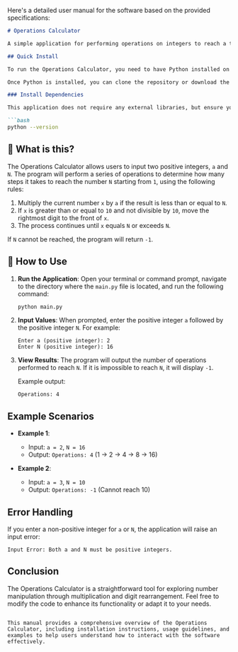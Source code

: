 Here's a detailed user manual for the software based on the provided specifications:

```markdown
# Operations Calculator

A simple application for performing operations on integers to reach a target number using multiplication and digit manipulation.

## Quick Install

To run the Operations Calculator, you need to have Python installed on your system. You can download Python from [python.org](https://www.python.org/downloads/).

Once Python is installed, you can clone the repository or download the source code. Navigate to the directory containing the `main.py` and `operations.py` files.

### Install Dependencies

This application does not require any external libraries, but ensure you have Python 3.x installed. You can check your Python version by running:

```bash
python --version
```

## 🤔 What is this?

The Operations Calculator allows users to input two positive integers, `a` and `N`. The program will perform a series of operations to determine how many steps it takes to reach the number `N` starting from `1`, using the following rules:

1. Multiply the current number `x` by `a` if the result is less than or equal to `N`.
2. If `x` is greater than or equal to `10` and not divisible by `10`, move the rightmost digit to the front of `x`.
3. The process continues until `x` equals `N` or exceeds `N`.

If `N` cannot be reached, the program will return `-1`.

## 📖 How to Use

1. **Run the Application**:
   Open your terminal or command prompt, navigate to the directory where the `main.py` file is located, and run the following command:

   ```bash
   python main.py
   ```

2. **Input Values**:
   When prompted, enter the positive integer `a` followed by the positive integer `N`. For example:

   ```
   Enter a (positive integer): 2
   Enter N (positive integer): 16
   ```

3. **View Results**:
   The program will output the number of operations performed to reach `N`. If it is impossible to reach `N`, it will display `-1`.

   Example output:
   ```
   Operations: 4
   ```

## Example Scenarios

- **Example 1**:
  - Input: `a = 2`, `N = 16`
  - Output: `Operations: 4` (1 -> 2 -> 4 -> 8 -> 16)

- **Example 2**:
  - Input: `a = 3`, `N = 10`
  - Output: `Operations: -1` (Cannot reach 10)

## Error Handling

If you enter a non-positive integer for `a` or `N`, the application will raise an input error:

```
Input Error: Both a and N must be positive integers.
```

## Conclusion

The Operations Calculator is a straightforward tool for exploring number manipulation through multiplication and digit rearrangement. Feel free to modify the code to enhance its functionality or adapt it to your needs.
```

This manual provides a comprehensive overview of the Operations Calculator, including installation instructions, usage guidelines, and examples to help users understand how to interact with the software effectively.